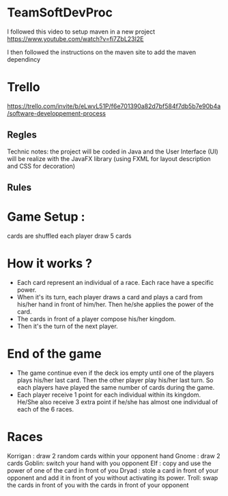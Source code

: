 # TeamSoftDevProc

I followed this video to setup maven in a new project
https://www.youtube.com/watch?v=fi7ZbL23I2E

I then followed the instructions on the maven site to add the maven dependincy

# Trello
https://trello.com/invite/b/eLwvL51P/f6e701390a82d7bf584f7db5b7e90b4a/software-developpement-process

## Regles
Technic notes: the project will be coded in Java and the User Interface (UI) will be realize with the JavaFX library (using FXML for layout description and CSS for decoration)

## Rules
# Game Setup : 

cards are shuffled 
each player draw 5 cards

# How it works ?

- Each card represent an individual of a race. Each race have a specific power.
- When it's its turn, each player draws a card and plays a card from his/her hand in front of him/her. Then he/she applies the power of the card.
- The cards in front of a player compose his/her kingdom.
- Then it's the turn of the next player.

# End of the game

- The game continue even if the deck ios empty until one of the players plays his/her last card. Then the other player play his/her last turn. So each players have played the same number of cards during the game.
- Each player receive 1 point for each individual within its kingdom. He/She also receive 3 extra point if he/she has almost one individual of each of the 6 races.

# Races

Korrigan : draw 2 random cards within your opponent hand
Gnome :  draw 2 cards
Goblin: switch your hand with you opponent
Elf : copy and use the power of one of the card in front of you
Dryad : stole a card in front of your opponent and add it in front of you without activating its power.
Troll: swap the cards in front of you with the cards in front of your opponent
